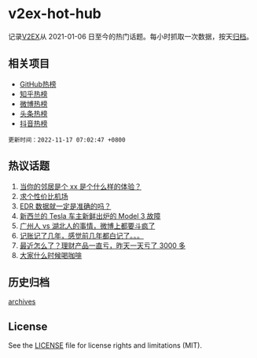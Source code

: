 # v2ex-hot-hub

 记录[V2EX](https://www.v2ex.com/)从 2021-01-06 日至今的热门话题。每小时抓取一次数据，按天[归档](archives)。
 
 ## 相关项目

- [GitHub热榜](https://github.com/lonnyzhang423/github-hot-hub)
- [知乎热榜](https://github.com/lonnyzhang423/zhihu-hot-hub)
- [微博热榜](https://github.com/lonnyzhang423/weibo-hot-hub)
- [头条热榜](https://github.com/lonnyzhang423/toutiao-hot-hub)
- [抖音热榜](https://github.com/lonnyzhang423/douyin-hot-hub)


 `更新时间：2022-11-17 07:02:47 +0800`

## 热议话题

1. [当你的邻居是个 xx 是个什么样的体验？](https://www.v2ex.com/t/895594)
1. [求个性价比机场](https://www.v2ex.com/t/895634)
1. [EDR 数据就一定是准确的吗？](https://www.v2ex.com/t/895558)
1. [新西兰的 Tesla 车主新鲜出炉的 Model 3 故障](https://www.v2ex.com/t/895638)
1. [广州人 vs 湖北人的事情，微博上都要斗疯了](https://www.v2ex.com/t/895548)
1. [记账记了几年，感觉前几年都白记了。。。](https://www.v2ex.com/t/895613)
1. [最近怎么了？理财产品一直亏，昨天一天亏了 3000 多](https://www.v2ex.com/t/895604)
1. [大家什么时候喝咖啡](https://www.v2ex.com/t/895646)

## 历史归档

[archives](archives)

## License

See the [LICENSE](LICENSE) file for license rights and limitations (MIT).
